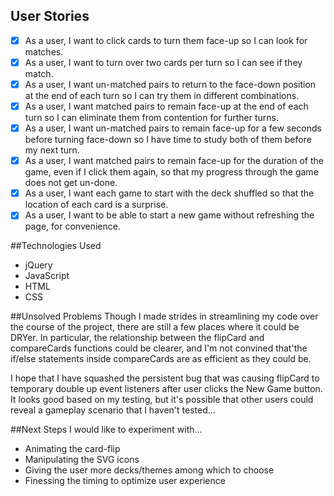 ## User Stories
- [x] As a user, I want to click cards to turn them face-up so I can look for matches.
- [x] As a user, I want to turn over two cards per turn so I can see if they match.
- [x] As a user, I want un-matched pairs to return to the face-down position at the end of each turn so I can try them in different combinations.
- [x] As a user, I want matched pairs to remain face-up at the end of each turn so I can eliminate them from contention for further turns.
- [x] As a user, I want un-matched pairs to remain face-up for a few seconds before turning face-down so I have time to study both of them before my next turn.
- [x] As a user, I want matched pairs to remain face-up for the duration of the game, even if I click them again, so that my progress through the game does not get un-done.
- [x] As a user, I want each game to start with the deck shuffled so that the location of each card is a surprise.
- [x] As a user, I want to be able to start a new game without refreshing the page, for convenience.

##Technologies Used
- jQuery
- JavaScript
- HTML
- CSS

##Unsolved Problems
Though I made strides in streamlining my code over the course of the project, there are still a few places where it could be DRYer. In particular, the relationship between the flipCard and compareCards functions could be clearer, and I'm not convined that'the if/else statements inside compareCards are as efficient as they could be.

I hope that I have squashed the persistent bug that was causing flipCard to temporary double up event listeners after user clicks the New Game button. It looks good based on my testing, but it's possible that other users could reveal a gameplay scenario that I haven't tested...

##Next Steps
I would like to experiment with...
- Animating the card-flip
- Manipulating the SVG icons
- Giving the user more decks/themes among which to choose
- Finessing the timing to optimize user experience